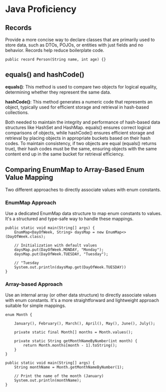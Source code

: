# Java Proficiency

## Records

Provide a more concise way to declare classes that are primarily used to store data, such as DTOs, POJOs, or entities with just fields and no behavior. Records help reduce boilerplate code.

```
public record Person(String name, int age) {}
```

## equals() and hashCode()

**equals()**: This method is used to compare two objects for logical equality, determining whether they represent the same data.

**hashCode()**: This method generates a numeric code that represents an object, typically used for efficient storage and retrieval in hash-based collections.

Both needed to maintain the integrity and performance of hash-based data structures like HashSet and HashMap. equals() ensures correct logical comparisons of objects, while hashCode() ensures efficient storage and retrieval by placing objects in appropriate buckets based on their hash codes. To maintain consistency, if two objects are equal (equals() returns true), their hash codes must be the same, ensuring objects with the same content end up in the same bucket for retrieval efficiency.

## Comparing EnumMap to Array-Based Enum Value Mapping

Two different approaches to directly associate values with enum constants.

### EnumMap Approach

Use a dedicated EnumMap data structure to map enum constants to values. It's a structured and type-safe way to handle these mappings.

```
public static void main(String[] args) {
    EnumMap<DayOfWeek, String> daysMap = new EnumMap<>(DayOfWeek.class);
	
    // Initialization with default values
    daysMap.put(DayOfWeek.MONDAY, "Monday");
    daysMap.put(DayOfWeek.TUESDAY, "Tuesday");
	
	// "Tuesday
	System.out.println(daysMap.get(DayOfWeek.TUESDAY))
}
```

### Array-based Approach

Use an internal array (or other data structure) to directly associate values with enum constants. It's a more straightforward and lightweight approach suitable for simple mappings.

```
enum Month {
	
    January(), February(), March(), April(), May(), June(), July();
	
    private static final Month[] months = Month.values();
	
    private static String getMonthNameByNumber(int month) {
        return Month.months[month - 1].toString();
    }
}
    
public static void main(String[] args) {
    String monthName = Month.getMonthNameByNumber(1);
    
    // Print the name of the month (January)
    System.out.println(monthName);
}
```